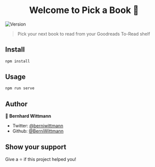 <h1 align="center">Welcome to Pick a Book 👋</h1>
<p>
  <img alt="Version" src="https://img.shields.io/badge/version-0.1.0-blue.svg?cacheSeconds=2592000" />
</p>

> Pick your next book to read from your Goodreads To-Read shelf

## Install

```sh
npm install
```

## Usage

```sh
npm run serve
```

## Author

👤 **Bernhard Wittmann**

* Twitter: [@berniwittmann](https://twitter.com/berniwittmann)
* Github: [@BerniWittmann](https://github.com/BerniWittmann)

## Show your support

Give a ⭐️ if this project helped you!
